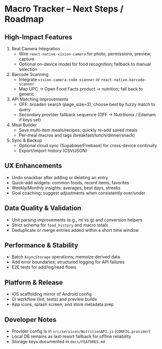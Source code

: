 # Macro Tracker – Next Steps / Roadmap

## High-Impact Features
1. Real Camera Integration
   - Wire `react-native-vision-camera` for photo, permissions, preview, capture
   - Optional on-device model for food recognition; fallback to manual selection
2. Barcode Scanning
   - Integrate `vision-camera-code-scanner` or `react-native-barcode-scanner`
   - Map UPC → Open Food Facts product → nutrition; fall back to generic
3. API Matching Improvements
   - OFF: broaden search (page_size=3), choose best by fuzzy match to query
   - Secondary provider fallback sequence (OFF → Nutritionix / Edamam if keys set)
4. Meal Builder
   - Save multi-item meals/recipes; quickly re-add saved meals
   - Per-meal macros and tags (breakfast/lunch/dinner/snack)
5. Sync & Backup
   - Optional cloud sync (Supabase/Firebase) for cross-device continuity
   - Export/import history (CSV/JSON)

## UX Enhancements
- Undo snackbar after adding or deleting an entry
- Quick-add widgets: common foods, recent items, favorites
- Weekly/Monthly insights: averages, best days, streaks
- Goal coaching: suggest adjustments when consistently over/under

## Data Quality & Validation
- Unit parsing improvements (e.g., ml vs g) and conversion helpers
- Strict schema for `food_history` and macro totals
- Deduplicate or merge entries added within a short time window

## Performance & Stability
- Batch `AsyncStorage` operations; memoize derived data
- Add error boundaries; structured logging for API failures
- E2E tests for add/log/read flows

## Platform & Release
- iOS scaffolding mirror of Android config
- CI workflow (lint, tests) and preview builds
- App icons, splash screen, and store metadata prep

## Developer Notes
- Provider config is in `src/services/NutritionAPI.js` (`CONFIG.provider`)
- Local DB remains as last-resort fallback for offline reliability
- Storage keys documented in `docs/FEATURES.md`
